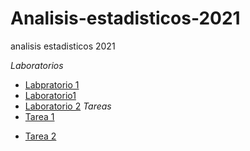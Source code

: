 # Analisis-estadisticos-2021
analisis estadisticos 2021

_Laboratorios_
* [Labpratorio 1](Laboratorios/Laboratorio-1.pdf)
* [Laboratorio1](Laboratorios/Laboratorio-1m.pdf)
* [Laboratorio 2](Laboratorios/Laboratorio-2.pdf)
_Tareas_
* [Tarea 1](Tareas/Tarea-1.pdf)
+ [Tarea 2](Tarea-2.pdf)
